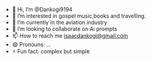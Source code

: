 - 👋 Hi, I’m @Dankogi9194
- 👀 I’m interested in gospel music,books and travelling.
- 🌱 I’m currently in the aviation industry 
- 💞️ I’m looking to collaborate on Ai prompts
- 📫 How to reach me isaacdankogi@gmail.com
- 😄 Pronouns: ...
- ⚡ Fun fact: complex but simple

<!---
Dankogi9194/Dankogi9194 is a ✨ special ✨ repository because its `README.md` (this file) appears on your GitHub profile.
You can click the Preview link to take a look at your changes.
--->
